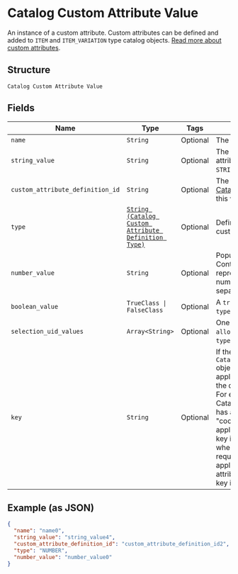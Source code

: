 
# Catalog Custom Attribute Value

An instance of a custom attribute. Custom attributes can be defined and
added to `ITEM` and `ITEM_VARIATION` type catalog objects.
[Read more about custom attributes](https://developer.squareup.com/docs/catalog-api/add-custom-attributes).

## Structure

`Catalog Custom Attribute Value`

## Fields

| Name | Type | Tags | Description |
|  --- | --- | --- | --- |
| `name` | `String` | Optional | The name of the custom attribute. |
| `string_value` | `String` | Optional | The string value of the custom attribute.  Populated if `type` = `STRING`. |
| `custom_attribute_definition_id` | `String` | Optional | The id of the [CatalogCustomAttributeDefinition](entity:CatalogCustomAttributeDefinition) this value belongs to. |
| `type` | [`String (Catalog Custom Attribute Definition Type)`](../../doc/models/catalog-custom-attribute-definition-type.md) | Optional | Defines the possible types for a custom attribute. |
| `number_value` | `String` | Optional | Populated if `type` = `NUMBER`. Contains a string<br>representation of a decimal number, using a `.` as the decimal separator. |
| `boolean_value` | `TrueClass \| FalseClass` | Optional | A `true` or `false` value. Populated if `type` = `BOOLEAN`. |
| `selection_uid_values` | `Array<String>` | Optional | One or more choices from `allowed_selections`. Populated if `type` = `SELECTION`. |
| `key` | `String` | Optional | If the associated `CatalogCustomAttributeDefinition` object is defined by another application, this key is prefixed by the defining application ID.<br>For example, if the CatalogCustomAttributeDefinition has a key attribute of "cocoa_brand" and the defining application ID is "abcd1234", this key is "abcd1234:cocoa_brand"<br>when the application making the request is different from the application defining the custom attribute definition. Otherwise, the key is simply "cocoa_brand". |

## Example (as JSON)

```json
{
  "name": "name0",
  "string_value": "string_value4",
  "custom_attribute_definition_id": "custom_attribute_definition_id2",
  "type": "NUMBER",
  "number_value": "number_value0"
}
```

